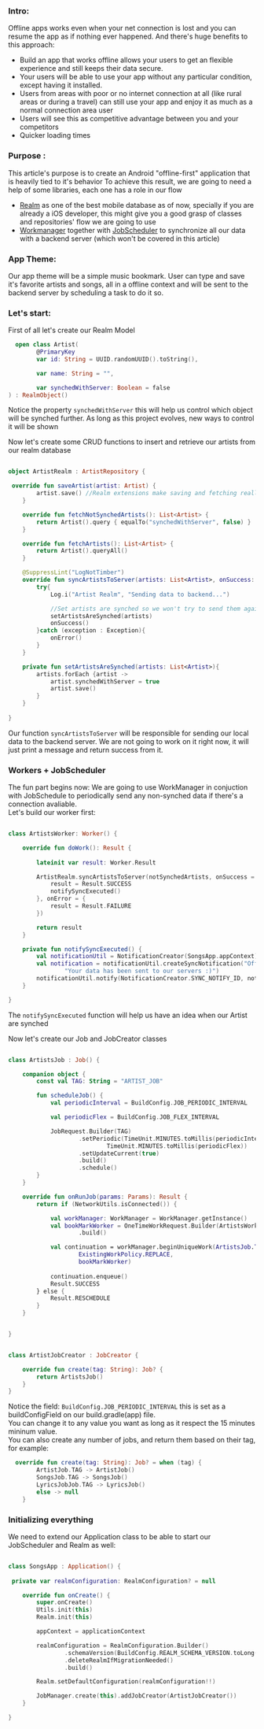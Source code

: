 ### Intro:
Offline apps works even when your net connection is lost and you can resume the app as if nothing ever happened. And there's huge benefits to this approach:
 - Build an app that works offline allows your users to get an flexible experience and still keeps their data secure. 
 - Your users will be able to use your app without any particular condition, except having it installed.
 - Users from areas with poor or no internet connection at all (like rural areas or during a travel) can still use your app and enjoy it as much as a normal connection area user
 - Users will see this as competitive advantage between you and your competitors
 - Quicker loading times

### Purpose :
This article's purpose is to create an Android "offline-first" application that is heavily tied to it's behavior
To achieve this result, we are going to need a help of some libraries, each one has a role in our flow
 - [Realm](https://realm.io/docs/java/latest/) as one of the best mobile database as of now, specially if you are already a iOS developer, this might give you a good grasp of classes and repositories' flow we are going to use
 - [Workmanager](https://developer.android.com/topic/libraries/architecture/workmanager/) together with [JobScheduler](https://github.com/evernote/android-job) to synchronize all our data with a backend server (which won't be covered in this article)

### App Theme:
Our app theme will be a simple music bookmark. User can type and save it's favorite artists and songs, all in a offline context and will be sent to the backend server by scheduling a task to do it so.

### Let's start:
First of all let's create our Realm Model

```kotlin
  open class Artist(
        @PrimaryKey
        var id: String = UUID.randomUUID().toString(),

        var name: String = "",

        var synchedWithServer: Boolean = false
) : RealmObject()
```

Notice the property `synchedWithServer` this will help us control which object will be synched further. As long as this project evolves, new ways to control it will be shown  

Now let's create some CRUD functions to insert and retrieve our artists from our realm database

```kotlin

object ArtistRealm : ArtistRepository {

 override fun saveArtist(artist: Artist) {
        artist.save() //Realm extensions make saving and fetching really simple
    }

    override fun fetchNotSynchedArtists(): List<Artist> {
        return Artist().query { equalTo("synchedWithServer", false) }
    }

    override fun fetchArtists(): List<Artist> {
        return Artist().queryAll()
    }

    @SuppressLint("LogNotTimber")
    override fun syncArtistsToServer(artists: List<Artist>, onSuccess: () -> Unit, onError: () -> Unit) {
        try{
            Log.i("Artist Realm", "Sending data to backend...")

            //Set artists are synched so we won't try to send them again
            setArtistsAreSynched(artists)
            onSuccess()
        }catch (exception : Exception){
            onError()
        }
    }

    private fun setArtistsAreSynched(artists: List<Artist>){
        artists.forEach {artist ->
            artist.synchedWithServer = true
            artist.save()
        }
    }
    
}

```

Our function `syncArtistsToServer` will be responsible for sending our local data to the backend server. We are not going to work on it right now, it will just print a message and return success from it.  

### Workers + JobScheduler
The fun part begins now: We are going to use WorkManager in conjuction with JobSchedule to periodically send any non-synched data if there's a connection avaliable.  
Let's build our worker first:

```kotlin

class ArtistsWorker: Worker() {

    override fun doWork(): Result {
    
        lateinit var result: Worker.Result

        ArtistRealm.syncArtistsToServer(notSynchedArtists, onSuccess = {
            result = Result.SUCCESS
            notifySyncExecuted()
        }, onError = {
            result = Result.FAILURE
        })

        return result
    }

    private fun notifySyncExecuted() {
        val notificationUtil = NotificationCreator(SongsApp.appContext)
        val notification = notificationUtil.createSyncNotification("Offline Songs",
                "Your data has been sent to our servers :)")
        notificationUtil.notify(NotificationCreator.SYNC_NOTIFY_ID, notification)
    }

}


```
The `notifySyncExecuted` function will help us have an idea when our Artist are synched  

Now let's create our Job and JobCreator classes



```kotlin

class ArtistsJob : Job() {

    companion object {
        const val TAG: String = "ARTIST_JOB"

        fun scheduleJob() {
            val periodicInterval = BuildConfig.JOB_PERIODIC_INTERVAL

            val periodicFlex = BuildConfig.JOB_FLEX_INTERVAL

            JobRequest.Builder(TAG)
                    .setPeriodic(TimeUnit.MINUTES.toMillis(periodicInterval),
                            TimeUnit.MINUTES.toMillis(periodicFlex))
                    .setUpdateCurrent(true)
                    .build()
                    .schedule()
        }
    }

    override fun onRunJob(params: Params): Result {
        return if (NetworkUtils.isConnected()) {

            val workManager: WorkManager = WorkManager.getInstance()
            val bookMarkWorker = OneTimeWorkRequest.Builder(ArtistsWorker::class.java)
                    .build()

            val continuation = workManager.beginUniqueWork(ArtistsJob.TAG,
                    ExistingWorkPolicy.REPLACE,
                    bookMarkWorker)
    
            continuation.enqueue()
            Result.SUCCESS
        } else {
            Result.RESCHEDULE
        }
    }


}


class ArtistJobCreator : JobCreator {

    override fun create(tag: String): Job? {
        return ArtistsJob()
    }
}


```
Notice the field: `BuildConfig.JOB_PERIODIC_INTERVAL` this is set as a buildConfigField on our build.gradle(app) file.  
You can change it to any value you want as long as it respect the 15 minutes mininum value.  
You can also create any number of jobs, and return them based on their tag, for example:  

```kotlin
  override fun create(tag: String): Job? = when (tag) {
        ArtistJob.TAG -> ArtistJob()
        SongsJob.TAG -> SongsJob()
        LyricsJobJob.TAG -> LyricsJob()
        else -> null
    }

```

### Initializing everything
We need to extend our Application class to be able to start our JobScheduler and Realm as well:

```kotlin

class SongsApp : Application() {
 
 private var realmConfiguration: RealmConfiguration? = null

    override fun onCreate() {
        super.onCreate()
        Utils.init(this)
        Realm.init(this)

        appContext = applicationContext

        realmConfiguration = RealmConfiguration.Builder()
                .schemaVersion(BuildConfig.REALM_SCHEMA_VERSION.toLong())
                .deleteRealmIfMigrationNeeded()
                .build()

        Realm.setDefaultConfiguration(realmConfiguration!!)

        JobManager.create(this).addJobCreator(ArtistJobCreator())
    }

}

```



